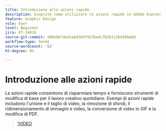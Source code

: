 ```yaml
---
title: Introduzione alle azioni rapide
description: Scoprite come utilizzare le azioni rapide in Adobe Express
feature: Graphic Design
role: User
level: Beginner
jira: KT-14818
source-git-commit: 409e067ded1abd3bdf5b7bedc7616112b4589a60
workflow-type: tm+mt
source-wordcount: '52'
ht-degree: 0%

---
```


# Introduzione alle azioni rapide

Le azioni rapide consentono di risparmiare tempo e forniscono strumenti di modifica di base per il lavoro creativo quotidiano. Esempi di azioni rapide includono l&#39;unione e il taglio di video, la rimozione di sfondi, il ridimensionamento di immagini e video, la conversione di video in GIF e la modifica di PDF.

>[!VIDEO](https://video.tv.adobe.com/v/3426925?quality=12&learn=on&hidetitle=true)
